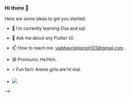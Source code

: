 ### Hi there 👋

 

Here are some ideas to get you started:
 
- 🌱 I’m currently learning Dsa and sql. 
- 💬 Ask me about any Flutter UI.
- 📫 How to reach me: vaibhavrishisingh123@gmail.com .
- 😄 Pronouns: He/Him.
- ⚡ Fun fact: Anime girls are'nt real.


- <img src="https://github-readme-stats.vercel.app/api?username=vaibhavkrsi&&show_icons=true&title_color=ffffff&icon_color=bb2acf&text_color=daf7dc&bg_color=151515">
-->

